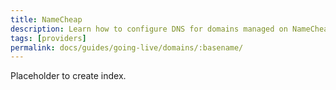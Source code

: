 ```yaml
---
title: NameCheap
description: Learn how to configure DNS for domains managed on NameCheap.
tags: [providers]
permalink: docs/guides/going-live/domains/:basename/
---
```

Placeholder to create index.
